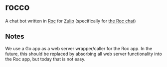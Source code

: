 # rocco

A chat bot written in [Roc](https://roc-lang.org) for [Zulip](https://zulip.com)
(specifically for [the Roc chat](https://roc.zulipchat.com))

## Notes

We use a Go app as a web server wrapper/caller for the Roc app.
In the future, this should be replaced by absorbing all web server functionality
into the Roc app, but today that is not easy.
